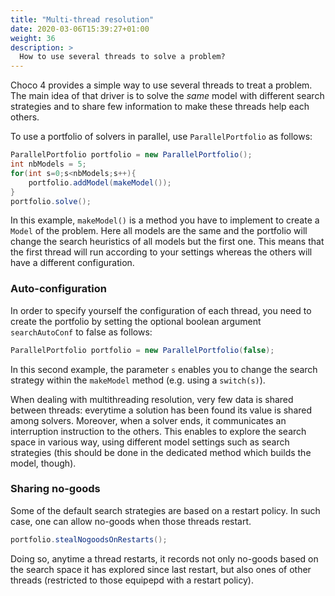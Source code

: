 ```yaml
---
title: "Multi-thread resolution"
date: 2020-03-06T15:39:27+01:00
weight: 36
description: >
  How to use several threads to solve a problem?
---
```



Choco 4 provides a simple way to use several threads to treat a problem. The main idea of that driver is to solve the *same* model with different search strategies and to share few information to make these threads help each others.

To use a portfolio of solvers in parallel, use `ParallelPortfolio` as follows:

```java
ParallelPortfolio portfolio = new ParallelPortfolio();
int nbModels = 5;
for(int s=0;s<nbModels;s++){
    portfolio.addModel(makeModel());
}
portfolio.solve();
```

In this example, `makeModel()` is a method you have to implement to create a `Model` of the problem.
Here all models are the same and the portfolio will change the search heuristics of all models but the first one.
This means that the first thread will run according to your settings whereas the others will have a different configuration.

### Auto-configuration

In order to specify yourself the configuration of each thread, you need to create the portfolio by setting the optional
boolean argument `searchAutoConf` to false as follows:

```java
ParallelPortfolio portfolio = new ParallelPortfolio(false);
```

In this second example, the parameter `s` enables you to change the search strategy within the `makeModel` method (e.g. using a `switch(s)`).

When dealing with multithreading resolution, very few data is shared between threads:
everytime a solution has been found its value is shared among solvers. Moreover,
when a solver ends, it communicates an interruption instruction to the others.
This enables to explore the search space in various way, using different model settings such as search strategies
(this should be done in the dedicated method which builds the model, though).

### Sharing no-goods

Some of the default search strategies are based on a restart policy.
In such case, one can allow no-goods when those threads restart.

```java
portfolio.stealNogoodsOnRestarts();
```

Doing so, anytime a thread restarts, it records not only no-goods based on the search space it has explored since last restart, but also ones of other threads (restricted to those equipepd with a restart policy). 